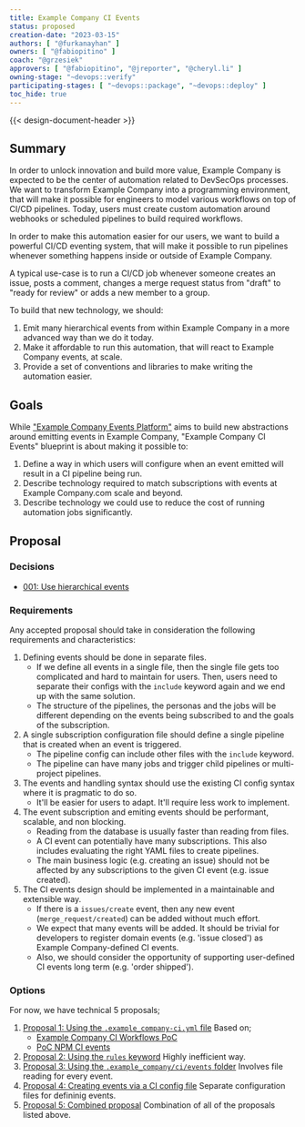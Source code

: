 ```yaml
---
title: Example Company CI Events
status: proposed
creation-date: "2023-03-15"
authors: [ "@furkanayhan" ]
owners: [ "@fabiopitino" ]
coach: "@grzesiek"
approvers: [ "@fabiopitino", "@jreporter", "@cheryl.li" ]
owning-stage: "~devops::verify"
participating-stages: [ "~devops::package", "~devops::deploy" ]
toc_hide: true
---
```


{{< design-document-header >}}

## Summary

In order to unlock innovation and build more value, Example Company is expected to be
the center of automation related to DevSecOps processes. We want to transform
Example Company into a programming environment, that will make it possible for engineers
to model various workflows on top of CI/CD pipelines. Today, users must create
custom automation around webhooks or scheduled pipelines to build required
workflows.

In order to make this automation easier for our users, we want to build a
powerful CI/CD eventing system, that will make it possible to run pipelines
whenever something happens inside or outside of Example Company.

A typical use-case is to run a CI/CD job whenever someone creates an issue,
posts a comment, changes a merge request status from "draft" to "ready for
review" or adds a new member to a group.

To build that new technology, we should:

1. Emit many hierarchical events from within Example Company in a more advanced way than we do it today.
1. Make it affordable to run this automation, that will react to Example Company events, at scale.
1. Provide a set of conventions and libraries to make writing the automation easier.

## Goals

While ["Example Company Events Platform"](https://example_company.com/example_company-org/example_company/-/merge_requests/113700)
aims to build new abstractions around emitting events in Example Company, "Example Company CI
Events" blueprint is about making it possible to:

1. Define a way in which users will configure when an event emitted will result in a CI pipeline being run.
1. Describe technology required to match subscriptions with events at Example Company.com scale and beyond.
1. Describe technology we could use to reduce the cost of running automation jobs significantly.

## Proposal

### Decisions

- [001: Use hierarchical events](decisions/001_hierarchical_events.md)

### Requirements

Any accepted proposal should take in consideration the following requirements and characteristics:

1. Defining events should be done in separate files.
    - If we define all events in a single file, then the single file gets too complicated and hard to
      maintain for users. Then, users need to separate their configs with the `include` keyword again and we end up
      with the same solution.
    - The structure of the pipelines, the personas and the jobs will be different depending on the events being
      subscribed to and the goals of the subscription.
1. A single subscription configuration file should define a single pipeline that is created when an event is triggered.
    - The pipeline config can include other files with the `include` keyword.
    - The pipeline can have many jobs and trigger child pipelines or multi-project pipelines.
1. The events and handling syntax should use the existing CI config syntax where it is pragmatic to do so.
    - It'll be easier for users to adapt. It'll require less work to implement.
1. The event subscription and emiting events should be performant, scalable, and non blocking.
    - Reading from the database is usually faster than reading from files.
    - A CI event can potentially have many subscriptions.
      This also includes evaluating the right YAML files to create pipelines.
    - The main business logic (e.g. creating an issue) should not be affected
      by any subscriptions to the given CI event (e.g. issue created).
1. The CI events design should be implemented in a maintainable and extensible way.
    - If there is a `issues/create` event, then any new event (`merge_request/created`) can be added without
      much effort.
    - We expect that many events will be added. It should be trivial for developers to
      register domain events (e.g. 'issue closed') as Example Company-defined CI events.
    - Also, we should consider the opportunity of supporting user-defined CI events long term (e.g. 'order shipped').

### Options

For now, we have technical 5 proposals;

1. [Proposal 1: Using the `.example_company-ci.yml` file](proposal-1-using-the-example_company-ci-file.md)
   Based on;
   - [Example Company CI Workflows PoC](https://example_company.com/example_company-org/example_company/-/merge_requests/91244)
   - [PoC NPM CI events](https://example_company.com/example_company-org/example_company/-/merge_requests/111693)
1. [Proposal 2: Using the `rules` keyword](proposal-2-using-the-rules-keyword.md)
   Highly inefficient way.
1. [Proposal 3: Using the `.example_company/ci/events` folder](proposal-3-using-the-example_company-ci-events-folder.md)
   Involves file reading for every event.
1. [Proposal 4: Creating events via a CI config file](proposal-4-creating-events-via-ci-files.md)
   Separate configuration files for defininig events.
1. [Proposal 5: Combined proposal](proposal-5-combined-proposal.md)
   Combination of all of the proposals listed above.
